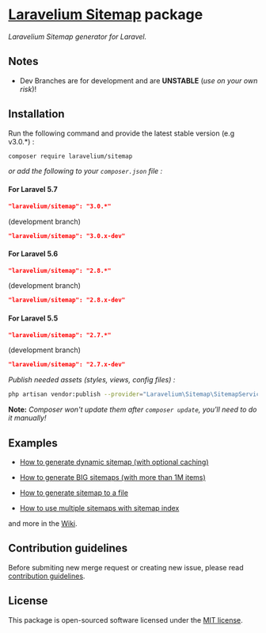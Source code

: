 # **[Laravelium Sitemap](https://laravelium.com) package**

*Laravelium Sitemap generator for Laravel.*

## Notes

- Dev Branches are for development and are **UNSTABLE** (*use on your own risk*)!

## Installation

Run the following command and provide the latest stable version (e.g v3.0.\*) :

```bash
composer require laravelium/sitemap
```

*or add the following to your `composer.json` file :*

#### For Laravel 5.7
```json
"laravelium/sitemap": "3.0.*"
```
(development branch)
```json
"laravelium/sitemap": "3.0.x-dev"
```

#### For Laravel 5.6
```json
"laravelium/sitemap": "2.8.*"
```
(development branch)
```json
"laravelium/sitemap": "2.8.x-dev"
```

#### For Laravel 5.5
```json
"laravelium/sitemap": "2.7.*"
```
(development branch)
```json
"laravelium/sitemap": "2.7.x-dev"
```

*Publish needed assets (styles, views, config files) :*

```bash
php artisan vendor:publish --provider="Laravelium\Sitemap\SitemapServiceProvider"
```
**Note:** *Composer won't update them after `composer update`, you'll need to do it manually!*

## Examples

- [How to generate dynamic sitemap (with optional caching)](https://gitlab.com/Laravelium/Sitemap/wikis/Dynamic-sitemap)

- [How to generate BIG sitemaps (with more than 1M items)](https://gitlab.com/Laravelium/Sitemap/wikis/Generate-BIG-sitemaps)

- [How to generate sitemap to a file](https://gitlab.com/Laravelium/Sitemap/wikis/Generate-sitemap)

- [How to use multiple sitemaps with sitemap index](https://gitlab.com/Laravelium/Sitemap/wikis/Sitemap-index)

and more in the [Wiki](https://gitlab.com/Laravelium/Sitemap/wikis/home).

## Contribution guidelines

Before submiting new merge request or creating new issue, please read [contribution guidelines](https://gitlab.com/Laravelium/Sitemap/blob/master/CONTRIBUTING.md).

## License

This package is open-sourced software licensed under the [MIT license](https://opensource.org/licenses/MIT).